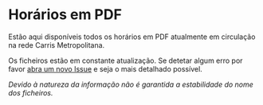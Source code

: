 # Horários em PDF

Estão aqui disponíveis todos os horários em PDF atualmente em circulação na rede Carris Metropolitana.

Os ficheiros estão em constante atualização. Se detetar algum erro por favor [abra um novo Issue](https://github.com/carrismetropolitana/pdfs/issues/new/choose) e seja o mais detalhado possível.

_Devido à natureza da informação não é garantida a estabilidade do nome dos ficheiros._
